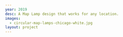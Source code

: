 ```yaml
---
year: 2019
desc: A Map Lamp design that works for any location.
images:
  - circular-map-lamps-chicago-white.jpg
layout: project
---
```

